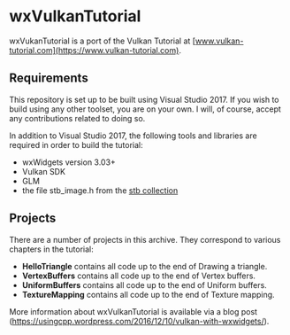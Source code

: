# wxVulkanTutorial

wxVukanTutorial is a port of the Vulkan Tutorial at [www.vulkan-tutorial.com](https://www.vulkan-tutorial.com).

<h2>Requirements</h2>

This repository is set up to be built using Visual Studio 2017. If you wish to build using any other
toolset, you are on your own. I will, of course, accept any contributions related to doing so.

In addition to Visual Studio 2017, the following tools and libraries are required in order to build the
tutorial:
- wxWidgets version 3.03+
- Vulkan SDK
- GLM
- the file stb_image.h from the [stb collection](https://github.com/nothings/stb)

<h2>Projects</h2>

There are a number of projects in this archive. They correspond to various chapters in the tutorial:
- <b>HelloTriangle</b> contains all code up to the end of Drawing a triangle.
- <b>VertexBuffers</b> contains all code up to the end of Vertex buffers.
- <b>UniformBuffers</b> contains all code up to the end of Uniform buffers.
- <b>TextureMapping</b> contains all code up to the end of Texture mapping.

More information about wxVulkanTutorial is available via a blog post (https://usingcpp.wordpress.com/2016/12/10/vulkan-with-wxwidgets/).
